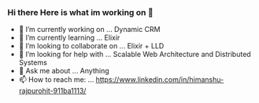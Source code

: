 ### Hi there Here is what im working on 👋

<!--
**psychicDivine/psychicdivine** is a ✨ _special_ ✨ repository because its `README.md` (this file) appears on your GitHub profile.


Here are some ideas to get you started:
-->
- 🔭 I’m currently working on ... Dynamic CRM 
- 🌱 I’m currently learning ... Elixir
- 👯 I’m looking to collaborate on ... Elixir + LLD 
- 🤔 I’m looking for help with ... Scalable Web Architecture and Distributed Systems  
- 💬 Ask me about ... Anything  
- 📫 How to reach me: ... https://www.linkedin.com/in/himanshu-rajpurohit-911ba1113/
